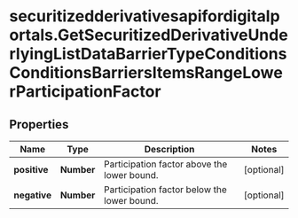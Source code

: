 # securitizedderivativesapifordigitalportals.GetSecuritizedDerivativeUnderlyingListDataBarrierTypeConditionsConditionsBarriersItemsRangeLowerParticipationFactor

## Properties

Name | Type | Description | Notes
------------ | ------------- | ------------- | -------------
**positive** | **Number** | Participation factor above the lower bound. | [optional] 
**negative** | **Number** | Participation factor below the lower bound. | [optional] 


